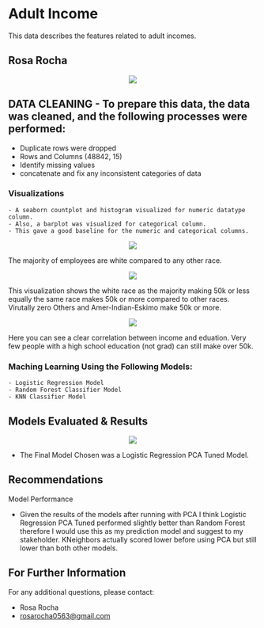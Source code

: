 # Adult Income

 This data describes the features related to adult incomes.

## Rosa Rocha

<p align = "center"> 
  <img src = "https://github.com/RosaR02/Car-and-Adult-Income/images/income.png">
</p>


## DATA CLEANING - To prepare this data, the data was cleaned, and the following processes were performed:
  - Duplicate rows were dropped
  - Rows and Columns (48842, 15)
  - Identify missing values
  - concatenate and fix any inconsistent categories of data

### Visualizations
    - A seaborn countplot and histogram visualized for numeric datatype column. 
    - Also, a barplot was visualized for categorical column. 
    - This gave a good baseline for the numeric and categorical columns.
    

<p align = "center"> 
  <img src = "https://github.com/RosaR02/Car-and-Adult-Income/images/race-histplot.png">
</p>

The majority of employees are white compared to any other race.

<p align = "center">
   <img src = "https://github.com/RosaR02/Car-and-Adult-Income/images/race-income.png">  
</p>
This visualization shows the white race as the majority making 50k or less equally the same race makes 50k or more compared to other races. Virutally zero Others and Amer-Indian-Eskimo make 50k or more.


<p align = "center">
   <img src = "https://github.com/RosaR02/Car-and-Adult-Income/images/income-education.png"> 

 Here you can see a clear correlation between income and eduation. Very few people with a high school education (not grad) can still make over 50k.


 ### Maching Learning Using the Following Models:
    - Logistic Regression Model
    - Random Forest Classifier Model
    - KNN Classifier Model

    
    
## Models Evaluated & Results

<p align = "center">
   <img src = "https://github.com/RosaR02/Car-and-Adult-Income/images/bestmodels.png"> 



- The Final Model Chosen was a Logistic Regression PCA Tuned Model.



## Recommendations

Model Performance

-  Given the results of the models after running with PCA I think Logistic Regression PCA Tuned performed slightly better than Random Forest therefore I would use this as my prediction model and suggest to my stakeholder. KNeighbors actually scored lower before using PCA but still lower than both other models.
  




## For Further Information

For any additional questions, please contact: 
- Rosa Rocha
- rosarocha0563@gmail.com
